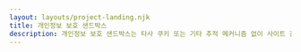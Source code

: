 ```yaml
---
layout: layouts/project-landing.njk
title: 개인정보 보호 샌드박스
description: 개인정보 보호 샌드박스는 타사 쿠키 또는 기타 추적 메커니즘 없이 사이트 간 사용 사례를 충족하기 위한 일련의 제안입니다.
---
```

